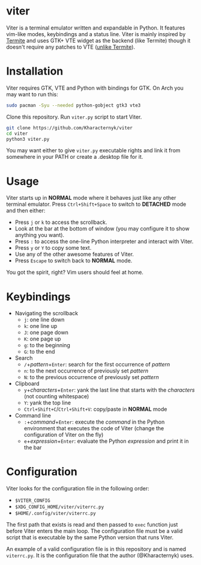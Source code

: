 # viter
Viter is a terminal emulator written and expandable in Python. It features vim-like modes, keybindings and a status line. Viter is mainly inspired by [Termite](https://github.com/thestinger/termite) and uses GTK+ VTE widget as the backend (like Termite) though it doesn't require any patches to VTE ([unlike Termite](https://github.com/thestinger/termite#dependencies)).

# Installation
Viter requires GTK, VTE and Python with bindings for GTK. On Arch you may want to run this:
```bash
sudo pacman -Syu --needed python-gobject gtk3 vte3
```
Clone this repository. Run `viter.py` script to start Viter.
```bash
git clone https://github.com/Kharacternyk/viter
cd viter
python3 viter.py
```
You may want either to give `viter.py` executable rights and link it from somewhere in your PATH or create a .desktop file for it.

# Usage
Viter starts up in **NORMAL** mode where it behaves just like any other terminal emulator. Press `Ctrl+Shift+Space` to switch to **DETACHED** mode and then either:
- Press `j` or `k` to access the scrollback.
- Look at the bar at the bottom of window (you may configure it to show anything you want).
- Press `:` to access the one-line Python interpreter and interact with Viter.
- Press `y` or `Y` to copy some text.
- Use any of the other awesome features of Viter.
- Press `Escape` to switch back to **NORMAL** mode.

You got the spirit, right? Vim users should feel at home.

# Keybindings
- Navigating the scrollback
    - `j`: one line down
    - `k`: one line up
    - `J`: one page down
    - `K`: one page up
    - `g`: to the beginning
    - `G`: to the end
- Search
    - `/`+_pattern_+`Enter`: search for the first occurrence of _pattern_
    - `n`: to the next occurrence of previously set _pattern_
    - `N`: to the previous occurrence of previously set _pattern_
- Clipboard
    - `y`+_characters_+`Enter`: yank the last line that starts with the _characters_ (not counting whitespace)
    - `Y`: yank the top line
    - `Ctrl+Shift+C`/`Ctrl+Shift+V`: copy/paste in **NORMAL** mode
- Command line
    - `:`+_command_+`Enter`: execute the _command_ in the Python environment that executes the code of Viter (change the configuration of Viter on the fly)
    - `e`+_expression_+`Enter`: evaluate the Python _expression_ and print it in the bar

# Configuration
Viter looks for the configuration file in the following order:
- `$VITER_CONFIG`
- `$XDG_CONFIG_HOME/viter/viterrc.py`
- `$HOME/.config/viter/viterrc.py`

The first path that exists is read and then passed to `exec` function just before Viter enters the main loop. The configuration file must be a valid script that is executable by the same Python version that runs Viter.

An example of a valid configuration file is in this repository and is named `viterrc.py`. It is the configuration file that the author (@Kharacternyk) uses.
